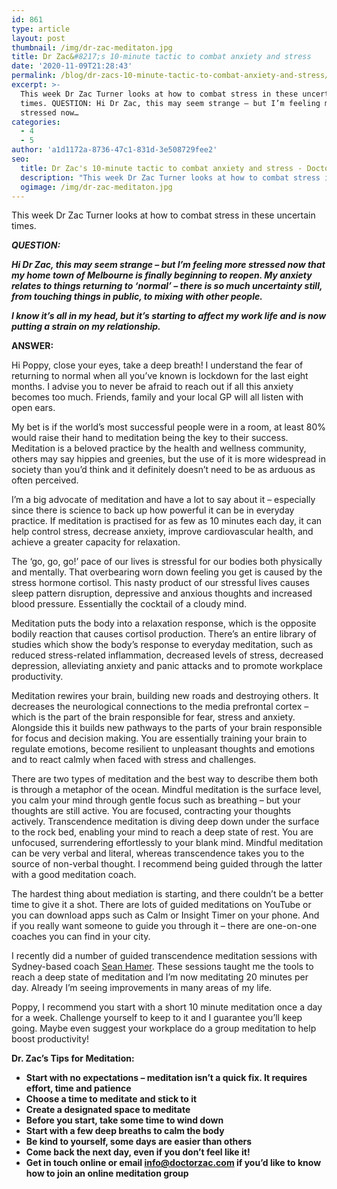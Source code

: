 ```yaml
---
id: 861
type: article
layout: post
thumbnail: /img/dr-zac-meditaton.jpg
title: Dr Zac&#8217;s 10-minute tactic to combat anxiety and stress
date: '2020-11-09T21:28:43'
permalink: /blog/dr-zacs-10-minute-tactic-to-combat-anxiety-and-stress/
excerpt: >-
  This week Dr Zac Turner looks at how to combat stress in these uncertain
  times. QUESTION: Hi Dr Zac, this may seem strange – but I’m feeling more
  stressed now…
categories:
  - 4
  - 5
author: 'a1d1172a-8736-47c1-831d-3e508729fee2'
seo:
  title: Dr Zac's 10-minute tactic to combat anxiety and stress - Doctor Zac
  description: "This week Dr Zac Turner looks at how to combat stress in these uncertain times. QUESTION:\_ Hi Dr Zac, this may seem strange &#8211; but I’m feeling more stressed now..."
  ogimage: /img/dr-zac-meditaton.jpg
---
```


This week Dr Zac Turner looks at how to combat stress in these uncertain times.

**_QUESTION:_**

**_Hi Dr Zac, this may seem strange – but I’m feeling more stressed now that my home town of Melbourne is finally beginning to reopen. My anxiety relates to things returning to ‘normal’ – there is so much uncertainty still, from touching things in public, to mixing with other people._**

**_I know it’s all in my head, but it’s starting to affect my work life and is now putting a strain on my relationship._**

**ANSWER:**

Hi Poppy, close your eyes, take a deep breath! I understand the fear of returning to normal when all you’ve known is lockdown for the last eight months. I advise you to never be afraid to reach out if all this anxiety becomes too much. Friends, family and your local GP will all listen with open ears.

My bet is if the world’s most successful people were in a room, at least 80% would raise their hand to meditation being the key to their success. Meditation is a beloved practice by the health and wellness community, others may say hippies and greenies, but the use of it is more widespread in society than you’d think and it definitely doesn’t need to be as arduous as often perceived.

I’m a big advocate of meditation and have a lot to say about it – especially since there is science to back up how powerful it can be in everyday practice. If meditation is practised for as few as 10 minutes each day, it can help control stress, decrease anxiety, improve cardiovascular health, and achieve a greater capacity for relaxation.

The ‘go, go, go!’ pace of our lives is stressful for our bodies both physically and mentally. That overbearing worn down feeling you get is caused by the stress hormone cortisol. This nasty product of our stressful lives causes sleep pattern disruption, depressive and anxious thoughts and increased blood pressure. Essentially the cocktail of a cloudy mind.

Meditation puts the body into a relaxation response, which is the opposite bodily reaction that causes cortisol production. There’s an entire library of studies which show the body’s response to everyday meditation, such as reduced stress-related inflammation, decreased levels of stress, decreased depression, alleviating anxiety and panic attacks and to promote workplace productivity.

Meditation rewires your brain, building new roads and destroying others. It decreases the neurological connections to the media prefrontal cortex – which is the part of the brain responsible for fear, stress and anxiety. Alongside this it builds new pathways to the parts of your brain responsible for focus and decision making. You are essentially training your brain to regulate emotions, become resilient to unpleasant thoughts and emotions and to react calmly when faced with stress and challenges.

There are two types of meditation and the best way to describe them both is through a metaphor of the ocean. Mindful meditation is the surface level, you calm your mind through gentle focus such as breathing – but your thoughts are still active. You are focused, contracting your thoughts actively. Transcendence meditation is diving deep down under the surface to the rock bed, enabling your mind to reach a deep state of rest. You are unfocused, surrendering effortlessly to your blank mind. Mindful meditation can be very verbal and literal, whereas transcendence takes you to the source of non-verbal thought. I recommend being guided through the latter with a good meditation coach.

The hardest thing about mediation is starting, and there couldn’t be a better time to give it a shot. There are lots of guided meditations on YouTube or you can download apps such as Calm or Insight Timer on your phone. And if you really want someone to guide you through it – there are one-on-one coaches you can find in your city.

I recently did a number of guided transcendence meditation sessions with Sydney-based coach [Sean Hamer](https://www.wellnessbysean.com/). These sessions taught me the tools to reach a deep state of meditation and I’m now meditating 20 minutes per day. Already I’m seeing improvements in many areas of my life.

Poppy, I recommend you start with a short 10 minute meditation once a day for a week. Challenge yourself to keep to it and I guarantee you’ll keep going. Maybe even suggest your workplace do a group meditation to help boost productivity!

**Dr. Zac’s Tips for Meditation:**

- **Start with no expectations – meditation isn’t a quick fix. It requires effort, time and patience**
- **Choose a time to meditate and stick to it**
- **Create a designated space to meditate**
- **Before you start, take some time to wind down**
- **Start with a few deep breaths to calm the body**
- **Be kind to yourself, some days are easier than others**
- **Come back the next day, even if you don’t feel like it!**
- **Get in touch online or email [info@doctorzac.com](mailto:info@doctorzac.com) if you’d like to know how to join an online meditation group**
